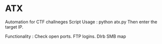# ATX
Automation for CTF challneges
Script Usage :
python atx.py
Then enter the target IP.

Functionality :
Check open ports.
FTP logins.
DIrb 
SMB map

